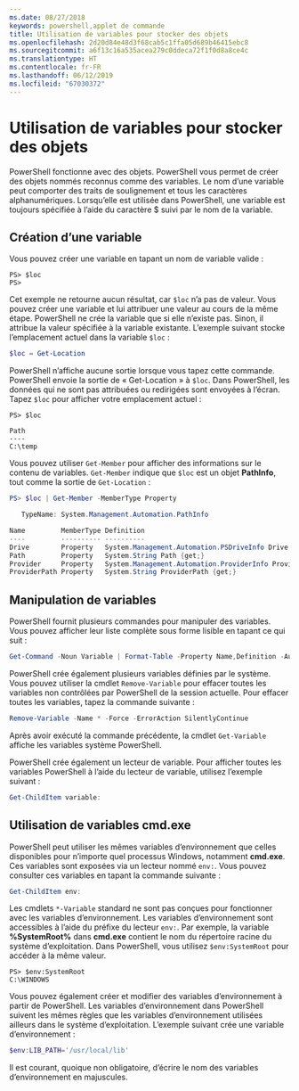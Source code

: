 ```yaml
---
ms.date: 08/27/2018
keywords: powershell,applet de commande
title: Utilisation de variables pour stocker des objets
ms.openlocfilehash: 2d20d84e48d3f68cab5c1ffa05d689b46415ebc8
ms.sourcegitcommit: a6f13c16a535acea279c0ddeca72f1f0d8a8ce4c
ms.translationtype: HT
ms.contentlocale: fr-FR
ms.lasthandoff: 06/12/2019
ms.locfileid: "67030372"
---
```

# <a name="using-variables-to-store-objects"></a>Utilisation de variables pour stocker des objets

PowerShell fonctionne avec des objets. PowerShell vous permet de créer des objets nommés reconnus comme des variables.
Le nom d’une variable peut comporter des traits de soulignement et tous les caractères alphanumériques. Lorsqu’elle est utilisée dans PowerShell, une variable est toujours spécifiée à l’aide du caractère \$ suivi par le nom de la variable.

## <a name="creating-a-variable"></a>Création d’une variable

Vous pouvez créer une variable en tapant un nom de variable valide :

```
PS> $loc
PS>
```

Cet exemple ne retourne aucun résultat, car `$loc` n’a pas de valeur. Vous pouvez créer une variable et lui attribuer une valeur au cours de la même étape. PowerShell ne crée la variable que si elle n’existe pas.
Sinon, il attribue la valeur spécifiée à la variable existante. L’exemple suivant stocke l’emplacement actuel dans la variable `$loc` :

```powershell
$loc = Get-Location
```

PowerShell n’affiche aucune sortie lorsque vous tapez cette commande. PowerShell envoie la sortie de « Get-Location » à `$loc`. Dans PowerShell, les données qui ne sont pas attribuées ou redirigées sont envoyées à l’écran. Tapez `$loc` pour afficher votre emplacement actuel :

```
PS> $loc

Path
----
C:\temp
```

Vous pouvez utiliser `Get-Member` pour afficher des informations sur le contenu de variables. `Get-Member` indique que `$loc` est un objet **PathInfo**, tout comme la sortie de `Get-Location` :

```powershell
PS> $loc | Get-Member -MemberType Property

   TypeName: System.Management.Automation.PathInfo

Name         MemberType Definition
----         ---------- ----------
Drive        Property   System.Management.Automation.PSDriveInfo Drive {get;}
Path         Property   System.String Path {get;}
Provider     Property   System.Management.Automation.ProviderInfo Provider {...
ProviderPath Property   System.String ProviderPath {get;}
```

## <a name="manipulating-variables"></a>Manipulation de variables

PowerShell fournit plusieurs commandes pour manipuler des variables. Vous pouvez afficher leur liste complète sous forme lisible en tapant ce qui suit :

```powershell
Get-Command -Noun Variable | Format-Table -Property Name,Definition -AutoSize -Wrap
```

PowerShell crée également plusieurs variables définies par le système. Vous pouvez utiliser la cmdlet `Remove-Variable` pour effacer toutes les variables non contrôlées par PowerShell de la session actuelle. Pour effacer toutes les variables, tapez la commande suivante :

```powershell
Remove-Variable -Name * -Force -ErrorAction SilentlyContinue
```

Après avoir exécuté la commande précédente, la cmdlet `Get-Variable` affiche les variables système PowerShell.

PowerShell crée également un lecteur de variable. Pour afficher toutes les variables PowerShell à l’aide du lecteur de variable, utilisez l’exemple suivant :

```powershell
Get-ChildItem variable:
```

## <a name="using-cmdexe-variables"></a>Utilisation de variables cmd.exe

PowerShell peut utiliser les mêmes variables d’environnement que celles disponibles pour n’importe quel processus Windows, notamment **cmd.exe**. Ces variables sont exposées via un lecteur nommé `env:`. Vous pouvez consulter ces variables en tapant la commande suivante :

```powershell
Get-ChildItem env:
```

Les cmdlets `*-Variable` standard ne sont pas conçues pour fonctionner avec les variables d’environnement. Les variables d’environnement sont accessibles à l’aide du préfixe du lecteur `env:`. Par exemple, la variable **%SystemRoot%** dans **cmd.exe** contient le nom du répertoire racine du système d’exploitation. Dans PowerShell, vous utilisez `$env:SystemRoot` pour accéder à la même valeur.

```
PS> $env:SystemRoot
C:\WINDOWS
```

Vous pouvez également créer et modifier des variables d’environnement à partir de PowerShell. Les variables d’environnement dans PowerShell suivent les mêmes règles que les variables d’environnement utilisées ailleurs dans le système d’exploitation. L’exemple suivant crée une variable d’environnement :

```powershell
$env:LIB_PATH='/usr/local/lib'
```

Il est courant, quoique non obligatoire, d’écrire le nom des variables d’environnement en majuscules.
